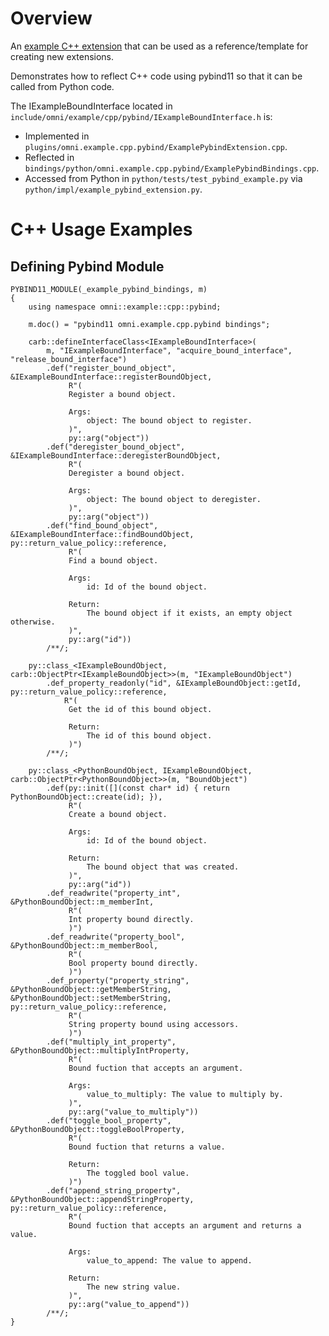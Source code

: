 # Overview

An [example C++ extension](http://omniverse-docs.s3-website-us-east-1.amazonaws.com/kit-extension-template-cpp/106.0.1/index.html) that can be used as a reference/template for creating new extensions.

Demonstrates how to reflect C++ code using pybind11 so that it can be called from Python code.

The IExampleBoundInterface located in `include/omni/example/cpp/pybind/IExampleBoundInterface.h` is:
- Implemented in `plugins/omni.example.cpp.pybind/ExamplePybindExtension.cpp`.
- Reflected in `bindings/python/omni.example.cpp.pybind/ExamplePybindBindings.cpp`.
- Accessed from Python in `python/tests/test_pybind_example.py` via `python/impl/example_pybind_extension.py`.


# C++ Usage Examples


## Defining Pybind Module


```
PYBIND11_MODULE(_example_pybind_bindings, m)
{
    using namespace omni::example::cpp::pybind;

    m.doc() = "pybind11 omni.example.cpp.pybind bindings";

    carb::defineInterfaceClass<IExampleBoundInterface>(
        m, "IExampleBoundInterface", "acquire_bound_interface", "release_bound_interface")
        .def("register_bound_object", &IExampleBoundInterface::registerBoundObject,
             R"(
             Register a bound object.

             Args:
                 object: The bound object to register.
             )",
             py::arg("object"))
        .def("deregister_bound_object", &IExampleBoundInterface::deregisterBoundObject,
             R"(
             Deregister a bound object.

             Args:
                 object: The bound object to deregister.
             )",
             py::arg("object"))
        .def("find_bound_object", &IExampleBoundInterface::findBoundObject, py::return_value_policy::reference,
             R"(
             Find a bound object.

             Args:
                 id: Id of the bound object.

             Return:
                 The bound object if it exists, an empty object otherwise.
             )",
             py::arg("id"))
        /**/;

    py::class_<IExampleBoundObject, carb::ObjectPtr<IExampleBoundObject>>(m, "IExampleBoundObject")
        .def_property_readonly("id", &IExampleBoundObject::getId, py::return_value_policy::reference,
            R"(
             Get the id of this bound object.

             Return:
                 The id of this bound object.
             )")
        /**/;

    py::class_<PythonBoundObject, IExampleBoundObject, carb::ObjectPtr<PythonBoundObject>>(m, "BoundObject")
        .def(py::init([](const char* id) { return PythonBoundObject::create(id); }),
             R"(
             Create a bound object.

             Args:
                 id: Id of the bound object.

             Return:
                 The bound object that was created.
             )",
             py::arg("id"))
        .def_readwrite("property_int", &PythonBoundObject::m_memberInt,
             R"(
             Int property bound directly.
             )")
        .def_readwrite("property_bool", &PythonBoundObject::m_memberBool,
             R"(
             Bool property bound directly.
             )")
        .def_property("property_string", &PythonBoundObject::getMemberString, &PythonBoundObject::setMemberString, py::return_value_policy::reference,
             R"(
             String property bound using accessors.
             )")
        .def("multiply_int_property", &PythonBoundObject::multiplyIntProperty,
             R"(
             Bound fuction that accepts an argument.

             Args:
                 value_to_multiply: The value to multiply by.
             )",
             py::arg("value_to_multiply"))
        .def("toggle_bool_property", &PythonBoundObject::toggleBoolProperty,
             R"(
             Bound fuction that returns a value.

             Return:
                 The toggled bool value.
             )")
        .def("append_string_property", &PythonBoundObject::appendStringProperty, py::return_value_policy::reference,
             R"(
             Bound fuction that accepts an argument and returns a value.

             Args:
                 value_to_append: The value to append.

             Return:
                 The new string value.
             )",
             py::arg("value_to_append"))
        /**/;
}
```

